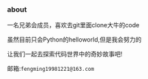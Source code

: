 
<h3>about</h3>

一名兄弟会成员，喜欢去git里面clone大牛的code

虽然目前只会Python的helloworld,但是我会努力的

让我们一起去探索代码世界中的奇妙故事吧!

邮箱:`fengming19981221@163.com`



